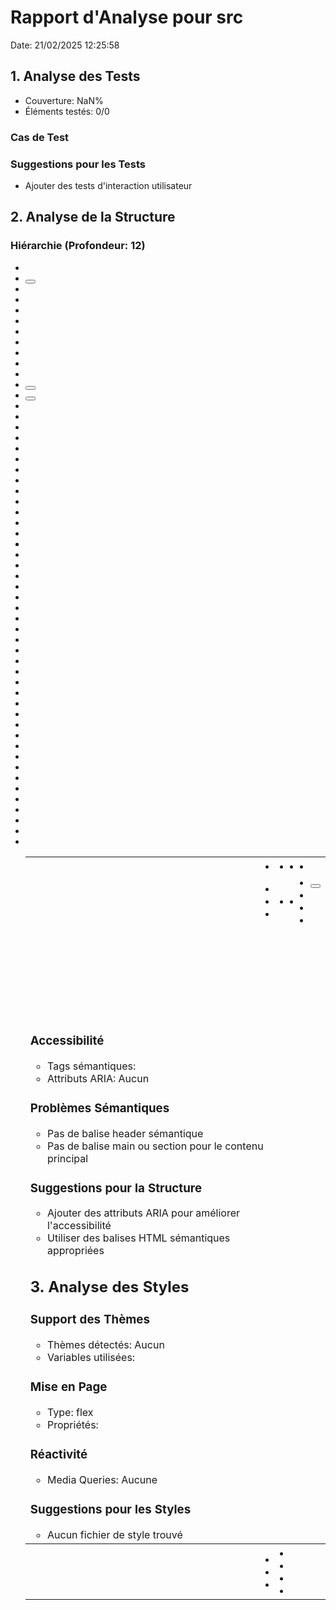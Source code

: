 # Rapport d'Analyse pour src

Date: 21/02/2025 12:25:58

## 1. Analyse des Tests

- Couverture: NaN%
- Éléments testés: 0/0

### Cas de Test

### Suggestions pour les Tests

- Ajouter des tests d'interaction utilisateur

## 2. Analyse de la Structure

### Hiérarchie (Profondeur: 12)

- <a>
- <button>
- <div>
- <div>
- <div>
- <ToggleOption>
- <ToggleOption>
- <ToggleOption>
- <div>
- <div>
- <div>
- <button>
- <button>
- <div>
- <div>
- <SummaryHeader>
- <div>
- <div>
- <div>
- <FlattenToggle>
- <div>
- <FilterToggle>
- <div>
- <h>
- <FileBreadcrumbs>
- <div>
- <table>
- <SummaryTableHeader>
- <tbody>
- <SummaryTableLine>
- <div>
- <a>
- <App>
- <div>
- <span>
- <span>
- <div>
- <span>
- <span>
- <span>
- <div>
- <StatusMetric>
- <StatusMetric>
- <StatusMetric>
- <StatusMetric>
- <Ignores>
- <th>
- <span>
- <th>
- <span>
- <SummaryTableHeaderCell>
- <th>
- <SummaryTableHeaderCell>
- <SummaryTableHeaderCell>
- <SummaryTableHeaderCell>
- <thead>
- <tr>
- <th>
- <th>
- <th>
- <th>
- <th>
- <tr>
- <FileHeaderCell>
- <SubHeadings>
- <SubHeadings>
- <SubHeadings>
- <SubHeadings>
- <td>
- <td>
- <div>
- <div>
- <td>
- <td>
- <td>
- <button>
- <a>
- <a>
- <tr>
- <td>
- <span>
- <FileCell>
- <MetricCells>
- <MetricCells>
- <MetricCells>
- <MetricCells>
- <SummaryTableLine>

### Accessibilité

- Tags sémantiques:
- Attributs ARIA: Aucun

### Problèmes Sémantiques

- Pas de balise header sémantique
- Pas de balise main ou section pour le contenu principal

### Suggestions pour la Structure

- Ajouter des attributs ARIA pour améliorer l'accessibilité
- Utiliser des balises HTML sémantiques appropriées

## 3. Analyse des Styles

### Support des Thèmes

- Thèmes détectés: Aucun
- Variables utilisées:

### Mise en Page

- Type: flex
- Propriétés:

### Réactivité

- Media Queries: Aucune

### Suggestions pour les Styles

- Aucun fichier de style trouvé
